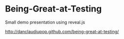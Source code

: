 Being-Great-at-Testing
======================

Small demo presentation using reveal.js

http://danclaudiupop.github.com/being-great-at-testing/
